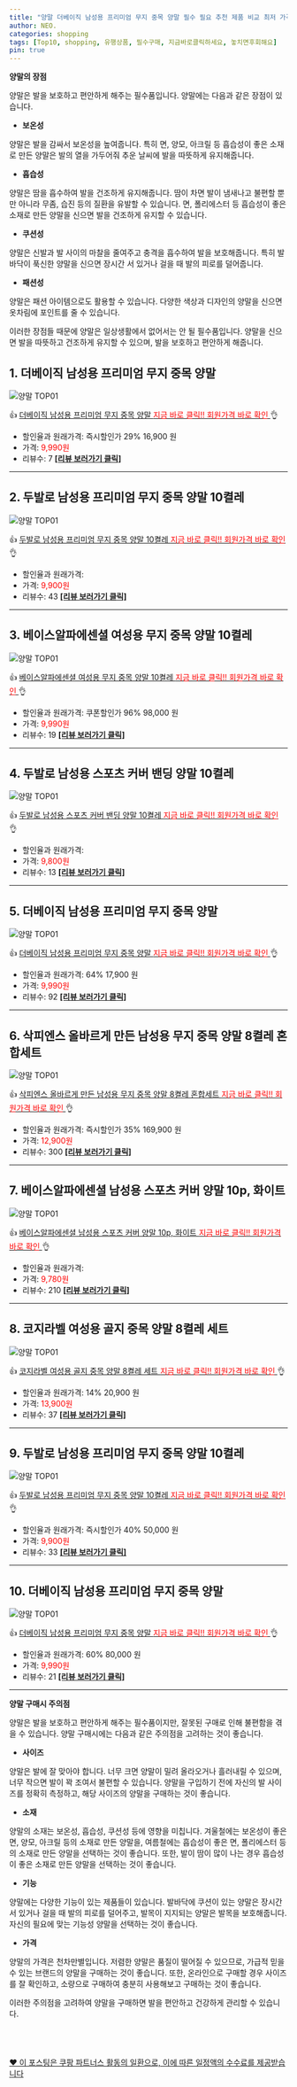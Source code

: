 ```yaml
---
title: "양말 더베이직 남성용 프리미엄 무지 중목 양말 필수 필요 추천 제품 비교 최저 가격 비교 장점 구매 후기 구매평"
author: NEO.
categories: shopping
tags: [Top10, shopping, 유행상품, 필수구매, 지금바로클릭하세요, 놓치면후회해요]
pin: true
---
```

**양말의 장점**

양말은 발을 보호하고 편안하게 해주는 필수품입니다. 양말에는 다음과 같은 장점이 있습니다.

* **보온성**

양말은 발을 감싸서 보온성을 높여줍니다. 특히 면, 양모, 아크릴 등 흡습성이 좋은 소재로 만든 양말은 발의 열을 가두어줘 추운 날씨에 발을 따뜻하게 유지해줍니다.

* **흡습성**

양말은 땀을 흡수하여 발을 건조하게 유지해줍니다. 땀이 차면 발이 냄새나고 불편할 뿐만 아니라 무좀, 습진 등의 질환을 유발할 수 있습니다. 면, 폴리에스터 등 흡습성이 좋은 소재로 만든 양말을 신으면 발을 건조하게 유지할 수 있습니다.

* **쿠션성**

양말은 신발과 발 사이의 마찰을 줄여주고 충격을 흡수하여 발을 보호해줍니다. 특히 발바닥이 푹신한 양말을 신으면 장시간 서 있거나 걸을 때 발의 피로를 덜어줍니다.

* **패션성**

양말은 패션 아이템으로도 활용할 수 있습니다. 다양한 색상과 디자인의 양말을 신으면 옷차림에 포인트를 줄 수 있습니다.

이러한 장점들 때문에 양말은 일상생활에서 없어서는 안 될 필수품입니다. 양말을 신으면 발을 따뜻하고 건조하게 유지할 수 있으며, 발을 보호하고 편안하게 해줍니다.

   

## 1. 더베이직 남성용 프리미엄 무지 중목 양말

![양말 TOP01](https://thumbnail7.coupangcdn.com/thumbnails/remote/490x490ex/image/vendor_inventory/a91b/b7738ba80d98d1d56b95e6c7a5d16584b5d7d4e89bb76449ebeca2addb2a.jpg)


👍 [더베이직 남성용 프리미엄 무지 중목 양말 <font color=red> 지금 바로 클릭!! 회원가격 바로 확인 </font> ](https://link.coupang.com/re/AFFSDP?lptag=AF3617701&subid=GithubCoopas&pageKey=6244649445&traceid=V0-153&itemId=12624802749&vendorItemId=79897033533) 👌 


- 할인율과 원래가격: 즉시할인가 29%  16,900   원
- 가격: <span style='color:red'>9,990원</span>
- 리뷰수: 7  [**[리뷰 보러가기 클릭]**](https://link.coupang.com/re/AFFSDP?lptag=AF3617701&subid=GithubCoopas&pageKey=6244649445&traceid=V0-153&itemId=12624802749&vendorItemId=79897033533)

---


   

## 2. 두발로 남성용 프리미엄 무지 중목 양말 10켤레

![양말 TOP01](https://thumbnail8.coupangcdn.com/thumbnails/remote/490x490ex/image/retail/images/3646639073713897-1a467828-6faf-410e-b97a-68d0d2839b9f.jpg)


👍 [두발로 남성용 프리미엄 무지 중목 양말 10켤레 <font color=red> 지금 바로 클릭!! 회원가격 바로 확인 </font> ](https://link.coupang.com/re/AFFSDP?lptag=AF3617701&subid=GithubCoopas&pageKey=247093177&traceid=V0-153&itemId=782617593&vendorItemId=4981519192) 👌 


- 할인율과 원래가격: 
- 가격: <span style='color:red'>9,900원</span>
- 리뷰수: 43  [**[리뷰 보러가기 클릭]**](https://link.coupang.com/re/AFFSDP?lptag=AF3617701&subid=GithubCoopas&pageKey=247093177&traceid=V0-153&itemId=782617593&vendorItemId=4981519192)

---


   

## 3. 베이스알파에센셜 여성용 무지 중목 양말 10켤레

![양말 TOP01](https://thumbnail9.coupangcdn.com/thumbnails/remote/490x490ex/image/retail/images/1210191000741428-e47ea6a5-6789-4323-9d18-7f156eaebe1b.JPG)


👍 [베이스알파에센셜 여성용 무지 중목 양말 10켤레 <font color=red> 지금 바로 클릭!! 회원가격 바로 확인 </font> ](https://link.coupang.com/re/AFFSDP?lptag=AF3617701&subid=GithubCoopas&pageKey=1806346903&traceid=V0-153&itemId=3073576081&vendorItemId=71061481481) 👌 


- 할인율과 원래가격: 쿠폰할인가 96%  98,000   원
- 가격: <span style='color:red'>9,990원</span>
- 리뷰수: 19  [**[리뷰 보러가기 클릭]**](https://link.coupang.com/re/AFFSDP?lptag=AF3617701&subid=GithubCoopas&pageKey=1806346903&traceid=V0-153&itemId=3073576081&vendorItemId=71061481481)

---


   

## 4. 두발로 남성용 스포츠 커버 밴딩 양말 10켤레

![양말 TOP01](https://thumbnail8.coupangcdn.com/thumbnails/remote/490x490ex/image/retail/images/1757067898399982-c150c742-e406-4f93-9e93-5e9bc97735ca.jpg)


👍 [두발로 남성용 스포츠 커버 밴딩 양말 10켤레 <font color=red> 지금 바로 클릭!! 회원가격 바로 확인 </font> ](https://link.coupang.com/re/AFFSDP?lptag=AF3617701&subid=GithubCoopas&pageKey=113166354&traceid=V0-153&itemId=339960370&vendorItemId=3834380496) 👌 


- 할인율과 원래가격: 
- 가격: <span style='color:red'>9,800원</span>
- 리뷰수: 13  [**[리뷰 보러가기 클릭]**](https://link.coupang.com/re/AFFSDP?lptag=AF3617701&subid=GithubCoopas&pageKey=113166354&traceid=V0-153&itemId=339960370&vendorItemId=3834380496)

---


   

## 5. 더베이직 남성용 프리미엄 무지 중목 양말

![양말 TOP01](https://thumbnail6.coupangcdn.com/thumbnails/remote/490x490ex/image/vendor_inventory/c874/128714f532c7a68aced82d3459df2d01fbdcb1ef173be12b6e66bfacc1b0.jpg)


👍 [더베이직 남성용 프리미엄 무지 중목 양말 <font color=red> 지금 바로 클릭!! 회원가격 바로 확인 </font> ](https://link.coupang.com/re/AFFSDP?lptag=AF3617701&subid=GithubCoopas&pageKey=6244649445&traceid=V0-153&itemId=12624802752&vendorItemId=79897033519) 👌 


- 할인율과 원래가격: 64%  17,900   원
- 가격: <span style='color:red'>9,990원</span>
- 리뷰수: 92  [**[리뷰 보러가기 클릭]**](https://link.coupang.com/re/AFFSDP?lptag=AF3617701&subid=GithubCoopas&pageKey=6244649445&traceid=V0-153&itemId=12624802752&vendorItemId=79897033519)

---


   

## 6. 삭피엔스 올바르게 만든 남성용 무지 중목 양말 8켤레 혼합세트

![양말 TOP01](https://thumbnail6.coupangcdn.com/thumbnails/remote/490x490ex/image/retail/images/4621168902767320-d962713e-3d28-4305-9956-c71e625e93be.jpg)


👍 [삭피엔스 올바르게 만든 남성용 무지 중목 양말 8켤레 혼합세트 <font color=red> 지금 바로 클릭!! 회원가격 바로 확인 </font> ](https://link.coupang.com/re/AFFSDP?lptag=AF3617701&subid=GithubCoopas&pageKey=2251820545&traceid=V0-153&itemId=3849864480&vendorItemId=71834638763) 👌 


- 할인율과 원래가격: 즉시할인가 35%  169,900   원
- 가격: <span style='color:red'>12,900원</span>
- 리뷰수: 300  [**[리뷰 보러가기 클릭]**](https://link.coupang.com/re/AFFSDP?lptag=AF3617701&subid=GithubCoopas&pageKey=2251820545&traceid=V0-153&itemId=3849864480&vendorItemId=71834638763)

---


   

## 7. 베이스알파에센셜 남성용 스포츠 커버 양말 10p, 화이트

![양말 TOP01](https://thumbnail8.coupangcdn.com/thumbnails/remote/490x490ex/image/retail/images/5828637879199-c5743b1f-0c28-45a2-bdc6-2b3f3b4f1085.jpg)


👍 [베이스알파에센셜 남성용 스포츠 커버 양말 10p, 화이트 <font color=red> 지금 바로 클릭!! 회원가격 바로 확인 </font> ](https://link.coupang.com/re/AFFSDP?lptag=AF3617701&subid=GithubCoopas&pageKey=234431816&traceid=V0-153&itemId=744532237&vendorItemId=4879296392) 👌 


- 할인율과 원래가격: 
- 가격: <span style='color:red'>9,780원</span>
- 리뷰수: 210  [**[리뷰 보러가기 클릭]**](https://link.coupang.com/re/AFFSDP?lptag=AF3617701&subid=GithubCoopas&pageKey=234431816&traceid=V0-153&itemId=744532237&vendorItemId=4879296392)

---


   

## 8. 코지라벨 여성용 골지 중목 양말 8켤레 세트

![양말 TOP01](https://thumbnail9.coupangcdn.com/thumbnails/remote/490x490ex/image/retail/images/4853446122662410-8b435c03-c9a8-4ed5-aa22-85b6bf9a2803.jpg)


👍 [코지라벨 여성용 골지 중목 양말 8켤레 세트 <font color=red> 지금 바로 클릭!! 회원가격 바로 확인 </font> ](https://link.coupang.com/re/AFFSDP?lptag=AF3617701&subid=GithubCoopas&pageKey=7360773945&traceid=V0-153&itemId=18963784110&vendorItemId=4690420340) 👌 


- 할인율과 원래가격: 14%  20,900   원
- 가격: <span style='color:red'>13,900원</span>
- 리뷰수: 37  [**[리뷰 보러가기 클릭]**](https://link.coupang.com/re/AFFSDP?lptag=AF3617701&subid=GithubCoopas&pageKey=7360773945&traceid=V0-153&itemId=18963784110&vendorItemId=4690420340)

---


   

## 9. 두발로 남성용 프리미엄 무지 중목 양말 10켤레

![양말 TOP01](https://thumbnail8.coupangcdn.com/thumbnails/remote/490x490ex/image/retail/images/3646639073713897-1a467828-6faf-410e-b97a-68d0d2839b9f.jpg)


👍 [두발로 남성용 프리미엄 무지 중목 양말 10켤레 <font color=red> 지금 바로 클릭!! 회원가격 바로 확인 </font> ](https://link.coupang.com/re/AFFSDP?lptag=AF3617701&subid=GithubCoopas&pageKey=247093177&traceid=V0-153&itemId=782617593&vendorItemId=4981519192) 👌 


- 할인율과 원래가격: 즉시할인가 40%  50,000   원
- 가격: <span style='color:red'>9,900원</span>
- 리뷰수: 33  [**[리뷰 보러가기 클릭]**](https://link.coupang.com/re/AFFSDP?lptag=AF3617701&subid=GithubCoopas&pageKey=247093177&traceid=V0-153&itemId=782617593&vendorItemId=4981519192)

---


   

## 10. 더베이직 남성용 프리미엄 무지 중목 양말

![양말 TOP01](https://thumbnail7.coupangcdn.com/thumbnails/remote/490x490ex/image/vendor_inventory/a91b/b7738ba80d98d1d56b95e6c7a5d16584b5d7d4e89bb76449ebeca2addb2a.jpg)


👍 [더베이직 남성용 프리미엄 무지 중목 양말 <font color=red> 지금 바로 클릭!! 회원가격 바로 확인 </font> ](https://link.coupang.com/re/AFFSDP?lptag=AF3617701&subid=GithubCoopas&pageKey=6244649445&traceid=V0-153&itemId=12624802749&vendorItemId=79897033533) 👌 


- 할인율과 원래가격: 60%  80,000   원
- 가격: <span style='color:red'>9,990원</span>
- 리뷰수: 21  [**[리뷰 보러가기 클릭]**](https://link.coupang.com/re/AFFSDP?lptag=AF3617701&subid=GithubCoopas&pageKey=6244649445&traceid=V0-153&itemId=12624802749&vendorItemId=79897033533)

---
**양말 구매시 주의점**

양말은 발을 보호하고 편안하게 해주는 필수품이지만, 잘못된 구매로 인해 불편함을 겪을 수 있습니다. 양말 구매시에는 다음과 같은 주의점을 고려하는 것이 좋습니다.

* **사이즈**

양말은 발에 잘 맞아야 합니다. 너무 크면 양말이 밀려 올라오거나 흘러내릴 수 있으며, 너무 작으면 발이 꽉 조여서 불편할 수 있습니다. 양말을 구입하기 전에 자신의 발 사이즈를 정확히 측정하고, 해당 사이즈의 양말을 구매하는 것이 좋습니다.

* **소재**

양말의 소재는 보온성, 흡습성, 쿠션성 등에 영향을 미칩니다. 겨울철에는 보온성이 좋은 면, 양모, 아크릴 등의 소재로 만든 양말을, 여름철에는 흡습성이 좋은 면, 폴리에스터 등의 소재로 만든 양말을 선택하는 것이 좋습니다. 또한, 발이 땀이 많이 나는 경우 흡습성이 좋은 소재로 만든 양말을 선택하는 것이 좋습니다.

* **기능**

양말에는 다양한 기능이 있는 제품들이 있습니다. 발바닥에 쿠션이 있는 양말은 장시간 서 있거나 걸을 때 발의 피로를 덜어주고, 발목이 지지되는 양말은 발목을 보호해줍니다. 자신의 필요에 맞는 기능성 양말을 선택하는 것이 좋습니다.

* **가격**

양말의 가격은 천차만별입니다. 저렴한 양말은 품질이 떨어질 수 있으므로, 가급적 믿을 수 있는 브랜드의 양말을 구매하는 것이 좋습니다. 또한, 온라인으로 구매할 경우 사이즈를 잘 확인하고, 소량으로 구매하여 충분히 사용해보고 구매하는 것이 좋습니다.

이러한 주의점을 고려하여 양말을 구매하면 발을 편안하고 건강하게 관리할 수 있습니다.<br><br><br><br><br> [ ❤  이 포스팅은 쿠팡 파트너스 활동의 일환으로, 이에 따른 일정액의 수수료를 제공받습니다](https://link.coupang.com/a/bcEFyh)